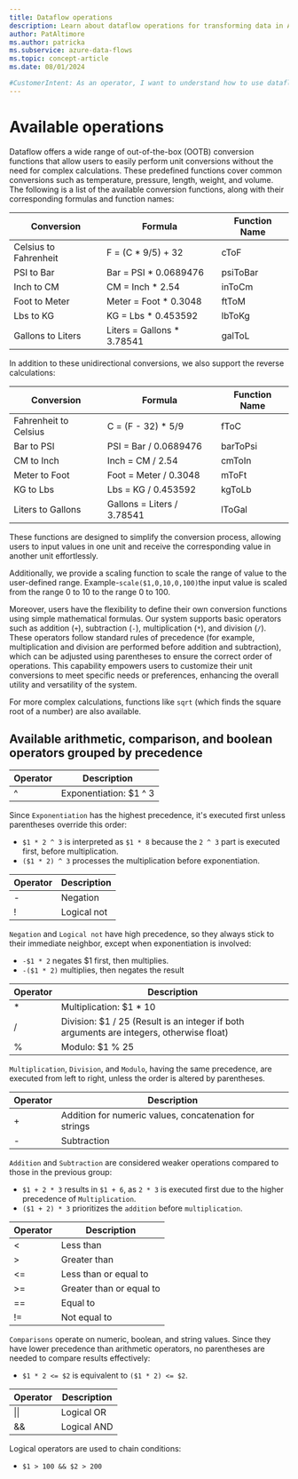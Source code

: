 ```yaml
---
title: Dataflow operations
description: Learn about dataflow operations for transforming data in Azure IoT Operations.
author: PatAltimore
ms.author: patricka
ms.subservice: azure-data-flows
ms.topic: concept-article
ms.date: 08/01/2024

#CustomerIntent: As an operator, I want to understand how to use dataflow operations to transform data.
---
```


# Available operations

Dataflow offers a wide range of out-of-the-box (OOTB) conversion functions that allow users to easily perform unit conversions without the need for complex calculations. These predefined functions cover common conversions such as temperature, pressure, length, weight, and volume. The following is a list of the available conversion functions, along with their corresponding formulas and function names:

| Conversion | Formula | Function Name |
| --- | --- | --- |
| Celsius to Fahrenheit | F = (C * 9/5) + 32 | cToF |
| PSI to Bar | Bar = PSI * 0.0689476 | psiToBar |
| Inch to CM | CM = Inch * 2.54 | inToCm |
| Foot to Meter | Meter = Foot * 0.3048 | ftToM |
| Lbs to KG | KG = Lbs * 0.453592 | lbToKg |
| Gallons to Liters | Liters = Gallons * 3.78541 | galToL |

In addition to these unidirectional conversions, we also support the reverse calculations:

| Conversion | Formula | Function Name |
| --- | --- | --- |
| Fahrenheit to Celsius | C = (F - 32) * 5/9 | fToC |
| Bar to PSI | PSI = Bar / 0.0689476 | barToPsi |
| CM to Inch | Inch = CM / 2.54 | cmToIn |
| Meter to Foot | Foot = Meter / 0.3048 | mToFt |
| KG to Lbs | Lbs = KG / 0.453592 | kgToLb |
| Liters to Gallons | Gallons = Liters / 3.78541 | lToGal |

These functions are designed to simplify the conversion process, allowing users to input values in one unit and receive the corresponding value in another unit effortlessly.

Additionally, we provide a scaling function to scale the range of value to the user-defined range. Example-`scale($1,0,10,0,100)`the input value is scaled from the range 0 to 10 to the range 0 to 100. 

Moreover, users have the flexibility to define their own conversion functions using simple mathematical formulas. Our system supports basic operators such as addition (`+`), subtraction (`-`), multiplication (`*`), and division (`/`). These operators follow standard rules of precedence (for example, multiplication and division are performed before addition and subtraction), which can be adjusted using parentheses to ensure the correct order of operations. This capability empowers users to customize their unit conversions to meet specific needs or preferences, enhancing the overall utility and versatility of the system.


For more complex calculations, functions like `sqrt` (which finds the square root of a number) are also available.

## Available arithmetic, comparison, and boolean operators grouped by precedence

| Operator | Description |
|----------|-------------|
| ^        | Exponentiation: $1 ^ 3 |

Since `Exponentiation` has the highest precedence, it's executed first unless parentheses override this order:

* `$1 * 2 ^ 3` is interpreted as `$1 * 8` because the `2 ^ 3` part is executed first, before multiplication.
* `($1 * 2) ^ 3` processes the multiplication before exponentiation.

| Operator | Description |
|----------|-------------|
| -        | Negation |
| !        | Logical not |

`Negation` and `Logical not` have high precedence, so they always stick to their immediate neighbor, except when exponentiation is involved:

* `-$1 * 2` negates $1 first, then multiplies.
* `-($1 * 2)` multiplies, then negates the result

| Operator | Description |
|----------|-------------|
| *        | Multiplication: $1 * 10 |
| /        | Division: $1 / 25 (Result is an integer if both arguments are integers, otherwise float) |
| %        | Modulo: $1 % 25 |

`Multiplication`, `Division`, and `Modulo`, having the same precedence, are executed from left to right, unless the order is altered by parentheses.

| Operator | Description |
|----------|-------------|
| +        | Addition for numeric values, concatenation for strings |
| -        | Subtraction |

`Addition` and `Subtraction` are considered weaker operations compared to those in the previous group:

* `$1 + 2 * 3` results in `$1 + 6`, as `2 * 3` is executed first due to the higher precedence of `Multiplication`.
* `($1 + 2) * 3` prioritizes the `addition` before `multiplication`.

| Operator | Description |
|----------|-------------|
| <        | Less than |
| >        | Greater than |
| <=       | Less than or equal to |
| >=       | Greater than or equal to |
| ==       | Equal to |
| !=       | Not equal to |

`Comparisons` operate on numeric, boolean, and string values. Since they have lower precedence than arithmetic operators, no parentheses are needed to compare results effectively:

* `$1 * 2 <= $2` is equivalent to `($1 * 2) <= $2`.

| Operator | Description |
|----------|-------------|
| \|\|     | Logical OR |
| &&       | Logical AND |

Logical operators are used to chain conditions:

* `$1 > 100 && $2 > 200`
